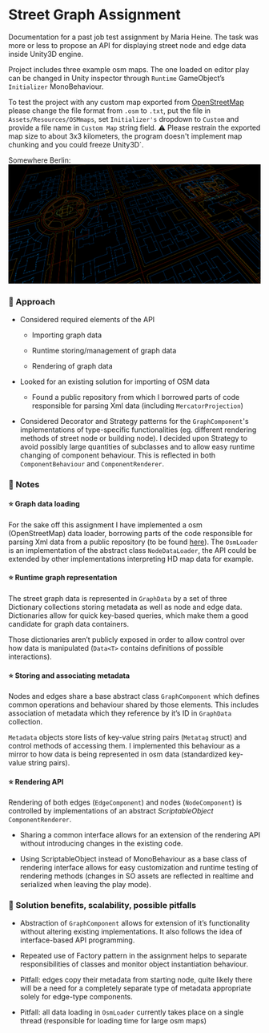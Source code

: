 # Street Graph Assignment

Documentation for a past job test assignment by Maria Heine. The task was more or less to propose an API for displaying street node and edge data inside Unity3D engine. 

Project includes three example osm maps. The one loaded on editor play can be changed in Unity inspector through `Runtime` GameObject’s `Initializer` MonoBehaviour.

To test the project with any custom map exported from [OpenStreetMap](https://www.openstreetmap.org/export) please change the file format from `.osm` to `.txt`, put the file in `Assets/Resources/OSMmaps`, set `Initializer's` dropdown to `Custom` and provide a file name in `Custom Map` string field.
⚠️ Please restrain the exported map size to about 3x3 kilometers, the
program doesn't implement map chunking and you could freeze Unity3D`.

Somewhere Berlin:
![asd](https://raw.githubusercontent.com/mariaheine/TestStreetGraph/master/Public/crossfull.png)

### 🌌 Approach

-   Considered required elements of the API
    
    -   Importing graph data
        
    -   Runtime storing/management of graph data
        
    -   Rendering of graph data
        
-   Looked for an existing solution for importing of OSM data
    
    -   Found a public repository from which I borrowed parts of code responsible for parsing Xml data (including `MercatorProjection`)
-   Considered Decorator and Strategy patterns for the `GraphComponent`'s implementations of type-specific functionalities (eg. different rendering methods of street node or building node). I decided upon Strategy to avoid possibly large quantities of subclasses and to allow easy runtime changing of component behaviour. This is reflected in both `ComponentBehaviour` and `ComponentRenderer`.
    

### 🌌 Notes

#### ⭐️ Graph data loading

For the sake off this assignment I have implemented a osm (OpenStreetMap) data loader, borrowing parts of the code responsible for parsing Xml data from a public repository (to be found [here](https://github.com/codehoose/real-world-map-data)). The `OsmLoader` is an implementation of the abstract class `NodeDataLoader`, the API could be extended by other implementations interpreting HD map data for example.

#### ⭐️ Runtime graph representation

The street graph data is represented in `GraphData` by a set of three Dictionary collections storing metadata as well as node and edge data. Dictionaries allow for quick key-based queries, which make them a good candidate for graph data containers.

Those dictionaries aren’t publicly exposed in order to allow control over how data is manipulated (`Data<T>` contains definitions of possible interactions).

#### ⭐️ Storing and associating metadata

Nodes and edges share a base abstract class `GraphComponent` which defines common operations and behaviour shared by those elements. This includes association of metadata which they reference by it’s ID in `GraphData` collection.

`Metadata` objects store lists of key-value string pairs (`Metatag` struct) and control methods of accessing them. I implemented this behaviour as a mirror to how data is being represented in osm data (standardized key-value string pairs).

#### ⭐️ Rendering API

Rendering of both edges (`EdgeComponent`) and nodes (`NodeComponent`) is controlled by implementations of an abstract _ScriptableObject_ `ComponentRenderer`.

-   Sharing a common interface allows for an extension of the rendering API without introducing changes in the existing code.
    
-   Using ScriptableObject instead of MonoBehaviour as a base class of rendering interface allows for easy customization and runtime testing of rendering methods (changes in SO assets are reflected in realtime and serialized when leaving the play mode).
    

### 🌌 Solution benefits, scalability, possible pitfalls

-   Abstraction of `GraphComponent` allows for extension of it’s functionality without altering existing implementations. It also follows the idea of interface-based API programming.
    
-   Repeated use of Factory pattern in the assignment helps to separate responsibilities of classes and monitor object instantiation behaviour.
    
-   Pitfall: edges copy their metadata from starting node, quite likely there will be a need for a completely separate type of metadata appropriate solely for edge-type components.
    
-   Pitfall: all data loading in `OsmLoader` currently takes place on a single thread (responsible for loading time for large osm maps)
